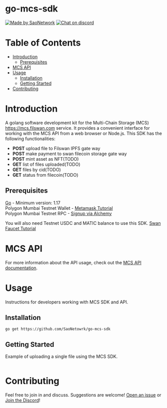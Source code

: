 # go-mcs-sdk

[![Made by SaoNetwork](https://img.shields.io/badge/made%20by-SaoNetwork-green.svg)](https://sao.network/)
[![Chat on discord](https://img.shields.io/badge/join%20-discord-brightgreen.svg)](https://discord.com/invite/q58XsnQqQF)

# Table of Contents <!-- omit in toc -->

- [Introduction](#introduction)
    - [Prerequisites](#prerequisites)
- [MCS API](#mcs-api)
- [Usage](#usage)
    - [Installation](#installation)
    - [Getting Started](#getting-started)
- [Contributing](#contributing)

# Introduction

A golang software development kit for the Multi-Chain Storage (MCS) https://mcs.filswan.com service. It provides a convenient interface for working with the MCS API from a web browser or Node.js. This SDK has the following functionalities:

- **POST**    upload file to Filswan IPFS gate way
- **POST**    make payment to swan filecoin storage gate way
- **POST**    mint asset as NFT(TODO)
- **GET**       list of files uploaded(TODO)
- **GET**       files by cid(TODO)
- **GET**       status from filecoin(TODO)

## Prerequisites

[Go](https://golang.org/doc/install) - Minimum version: 1.17  
Polygon Mumbai Testnet Wallet - [Metamask Tutorial](https://docs.filswan.com/getting-started/beginner-walkthrough/public-testnet/setup-metamask) \
Polygon Mumbai Testnet RPC - [Signup via Alchemy](https://www.alchemy.com/)

You will also need Testnet USDC and MATIC balance to use this SDK. [Swan Faucet Tutorial](https://docs.filswan.com/development-resource/swan-token-contract/acquire-testnet-usdc-and-matic-tokens)

# MCS API

For more information about the API usage, check out the [MCS API documentation](https://docs.filswan.com/development-resource/mcp-api-1).

# Usage

Instructions for developers working with MCS SDK and API.

## Installation
```
go get https://github.com/SaoNetowrk/go-mcs-sdk
```

## Getting Started
Example of uploading a single file using the MCS SDK.

```golang

```

# Contributing

Feel free to join in and discuss. Suggestions are welcome! [Open an issue](https://github.com/SaoNetwork/go-mcs-sdk/issues) or [Join the Discord](https://discord.com/invite/q58XsnQqQF)!